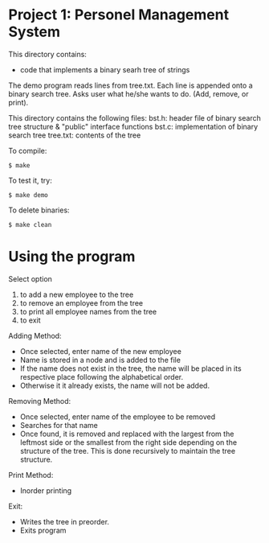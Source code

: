 # Project 1: Personel Management System

This directory contains:
* code that implements a binary searh tree of strings

The demo program reads lines from tree.txt.
Each line is appended onto a binary search tree.
Asks user what he/she wants to do. (Add, remove, or print).

This directory contains the following files:
 bst.h: header file of binary search tree structure & "public" interface functions
 bst.c: implementation of binary search tree
 tree.txt: contents of the tree

 

To compile:
~~~
$ make
~~~

To test it, try:
~~~
$ make demo
~~~

To delete binaries:
~~~
$ make clean
~~~

# Using the program #

Select option
  1. to add a new employee to the tree
  2. to remove an employee from the tree
  3. to print all employee names from the tree
  4. to exit

Adding Method:
* Once selected, enter name of the new employee
* Name is stored in a node and is added to the file
* If the name does not exist in the tree, the name will be placed in its respective place following the alphabetical order.
* Otherwise it it already exists, the name will not be added.

Removing Method:
* Once selected, enter name of the employee to be removed
* Searches for that name
* Once found, it is removed and replaced with the largest from the leftmost side or the smallest from the right side depending on the structure of the tree. This is done recursively to maintain the tree structure.

Print Method:
* Inorder printing

Exit:
* Writes the tree in preorder.
* Exits program
	  